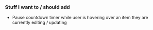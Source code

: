 <h3>Stuff I want to / should add</h3>
<ul>
  <li>Pause countdown timer while user is hovering over an item they are currently editing / updating</li>
</ul>
